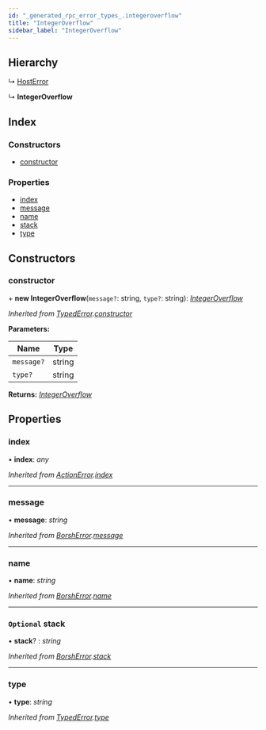 ```yaml
---
id: "_generated_rpc_error_types_.integeroverflow"
title: "IntegerOverflow"
sidebar_label: "IntegerOverflow"
---
```


## Hierarchy

  ↳ [HostError](_generated_rpc_error_types_.hosterror.md)

  ↳ **IntegerOverflow**

## Index

### Constructors

* [constructor](_generated_rpc_error_types_.integeroverflow.md#constructor)

### Properties

* [index](_generated_rpc_error_types_.integeroverflow.md#index)
* [message](_generated_rpc_error_types_.integeroverflow.md#message)
* [name](_generated_rpc_error_types_.integeroverflow.md#name)
* [stack](_generated_rpc_error_types_.integeroverflow.md#optional-stack)
* [type](_generated_rpc_error_types_.integeroverflow.md#type)

## Constructors

###  constructor

\+ **new IntegerOverflow**(`message?`: string, `type?`: string): *[IntegerOverflow](_generated_rpc_error_types_.integeroverflow.md)*

*Inherited from [TypedError](_utils_errors_.typederror.md).[constructor](_utils_errors_.typederror.md#constructor)*

**Parameters:**

Name | Type |
------ | ------ |
`message?` | string |
`type?` | string |

**Returns:** *[IntegerOverflow](_generated_rpc_error_types_.integeroverflow.md)*

## Properties

###  index

• **index**: *any*

*Inherited from [ActionError](_generated_rpc_error_types_.actionerror.md).[index](_generated_rpc_error_types_.actionerror.md#index)*

___

###  message

• **message**: *string*

*Inherited from [BorshError](_utils_serialize_.borsherror.md).[message](_utils_serialize_.borsherror.md#message)*

___

###  name

• **name**: *string*

*Inherited from [BorshError](_utils_serialize_.borsherror.md).[name](_utils_serialize_.borsherror.md#name)*

___

### `Optional` stack

• **stack**? : *string*

*Inherited from [BorshError](_utils_serialize_.borsherror.md).[stack](_utils_serialize_.borsherror.md#optional-stack)*

___

###  type

• **type**: *string*

*Inherited from [TypedError](_utils_errors_.typederror.md).[type](_utils_errors_.typederror.md#type)*
